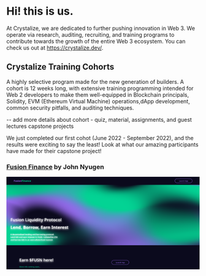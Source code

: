 # Hi! this is us.
At Crystalize, we are dedicated to further pushing innovation in Web 3. We operate via research, auditing, recruiting, and training programs to contribute towards the growth of the entire Web 3 ecosystem. You can check us out at https://crystalize.dev/. 

## Crystalize Training Cohorts
A highly selective program made for the new generation of builders. A cohort is 12 weeks long, with extensive training programming intended for Web 2 developers to make them well-equipped in Blockchain principals, Solidity, EVM (Ethereum Virtual Machine) operations,dApp development, common security pitfalls, and auditing techniques. 

-- add more details about cohort - quiz, material, assignments, and guest lectures capstone projects

We just completed our first cohot (June 2022 - September 2022), and the results were exciting to say the least! Look at what our amazing participants have made for their capstone project!

### [Fusion Finance](https://fusion-finance.vercel.app/) by John Nyugen
![Fusion Fianance Image](https://github.com/Crystalize-Inc/.github/blob/0b65e63d9e3d64dec78121abc410a5327b71f4f4/Screenshot%202022-10-06%20at%2018-02-02%20Fusion%20Finance.png)





